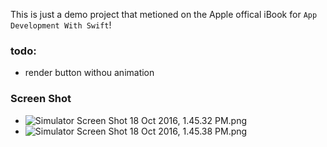 This is just a demo project that metioned on the Apple offical iBook for `App Development With Swift`!

### todo:

- render button withou animation

### Screen Shot

- ![Simulator Screen Shot 18 Oct 2016, 1.45.32 PM.png](https://qiita-image-store.s3.amazonaws.com/0/56713/d106a67f-5f48-f00e-63e6-fa2fc4805e33.png "Simulator Screen Shot 18 Oct 2016, 1.45.32 PM.png")
- ![Simulator Screen Shot 18 Oct 2016, 1.45.38 PM.png](https://qiita-image-store.s3.amazonaws.com/0/56713/9b8edd6e-8ce3-73fa-bf2b-6a81f8ebf6d8.png "Simulator Screen Shot 18 Oct 2016, 1.45.38 PM.png")

